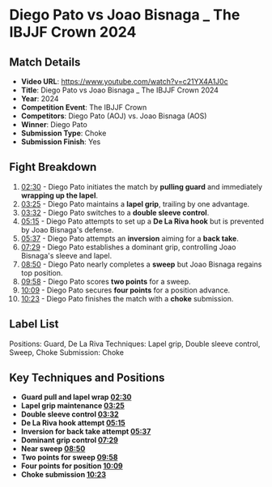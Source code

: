 # Diego Pato vs Joao Bisnaga _ The IBJJF Crown 2024

## Match Details
- **Video URL**: https://www.youtube.com/watch?v=c21YX4A1J0c
- **Title**: Diego Pato vs Joao Bisnaga _ The IBJJF Crown 2024
- **Year**: 2024
- **Competition Event**: The IBJJF Crown
- **Competitors**: Diego Pato (AOJ) vs. Joao Bisnaga (AOS)
- **Winner**: Diego Pato
- **Submission Type**: Choke
- **Submission Finish**: Yes

## Fight Breakdown
1. [02:30](https://www.youtube.com/watch?v=c21YX4A1J0c&t=150) - Diego Pato initiates the match by **pulling guard** and immediately **wrapping up the lapel**.
2. [03:25](https://www.youtube.com/watch?v=c21YX4A1J0c&t=205) - Diego Pato maintains a **lapel grip**, trailing by one advantage.
3. [03:32](https://www.youtube.com/watch?v=c21YX4A1J0c&t=212) - Diego Pato switches to a **double sleeve control**.
4. [05:15](https://www.youtube.com/watch?v=c21YX4A1J0c&t=315) - Diego Pato attempts to set up a **De La Riva hook** but is prevented by Joao Bisnaga's defense.
5. [05:37](https://www.youtube.com/watch?v=c21YX4A1J0c&t=337) - Diego Pato attempts an **inversion** aiming for a **back take**.
6. [07:29](https://www.youtube.com/watch?v=c21YX4A1J0c&t=449) - Diego Pato establishes a dominant grip, controlling Joao Bisnaga's sleeve and lapel.
7. [08:50](https://www.youtube.com/watch?v=c21YX4A1J0c&t=530) - Diego Pato nearly completes a **sweep** but Joao Bisnaga regains top position.
8. [09:58](https://www.youtube.com/watch?v=c21YX4A1J0c&t=598) - Diego Pato scores **two points** for a sweep.
9. [10:09](https://www.youtube.com/watch?v=c21YX4A1J0c&t=609) - Diego Pato secures **four points** for a position advance.
10. [10:23](https://www.youtube.com/watch?v=c21YX4A1J0c&t=623) - Diego Pato finishes the match with a **choke** submission.

## Label List
Positions: Guard, De La Riva
Techniques: Lapel grip, Double sleeve control, Sweep, Choke
Submission: Choke

## Key Techniques and Positions
- **Guard pull and lapel wrap [02:30](https://www.youtube.com/watch?v=c21YX4A1J0c&t=150)**
- **Lapel grip maintenance [03:25](https://www.youtube.com/watch?v=c21YX4A1J0c&t=205)**
- **Double sleeve control [03:32](https://www.youtube.com/watch?v=c21YX4A1J0c&t=212)**
- **De La Riva hook attempt [05:15](https://www.youtube.com/watch?v=c21YX4A1J0c&t=315)**
- **Inversion for back take attempt [05:37](https://www.youtube.com/watch?v=c21YX4A1J0c&t=337)**
- **Dominant grip control [07:29](https://www.youtube.com/watch?v=c21YX4A1J0c&t=449)**
- **Near sweep [08:50](https://www.youtube.com/watch?v=c21YX4A1J0c&t=530)**
- **Two points for sweep [09:58](https://www.youtube.com/watch?v=c21YX4A1J0c&t=598)**
- **Four points for position [10:09](https://www.youtube.com/watch?v=c21YX4A1J0c&t=609)**
- **Choke submission [10:23](https://www.youtube.com/watch?v=c21YX4A1J0c&t=623)**